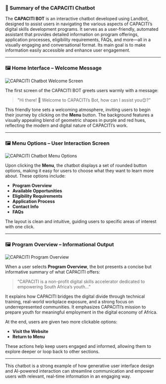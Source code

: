 ### 📌 Summary of the CAPACITI Chatbot

The **CAPACITI BOT** is an interactive chatbot developed using Landbot, designed to assist users in navigating the various aspects of CAPACITI’s digital skills development programs. It serves as a user-friendly, automated assistant that provides detailed information on program offerings, application processes, eligibility requirements, FAQs, and more—all in a visually engaging and conversational format. Its main goal is to make information easily accessible and enhance user engagement.

---

### 🖼️ Home Interface – Welcome Message

![CAPACITI Chatbot Welcome Screen](attachment:/mnt/data/Bot1.PNG)

The first screen of the CAPACITI BOT greets users warmly with a message:

> "Hi there! 👋 Welcome to CAPACITI’s Bot, how can I assist you😊?"

This friendly tone sets a welcoming atmosphere, inviting users to begin their journey by clicking on the **Menu** button. The background features a visually appealing blend of geometric shapes in purple and red hues, reflecting the modern and digital nature of CAPACITI’s work.

---

### 🖼️ Menu Options – User Interaction Screen

![CAPACITI Chatbot Menu Options](attachment:/mnt/data/bot.PNG)

Upon clicking the **Menu**, the chatbot displays a set of rounded button options, making it easy for users to choose what they want to learn more about. These options include:

* **Program Overview**
* **Available Opportunities**
* **Eligibility Requirements**
* **Application Process**
* **Contact Info**
* **FAQs**

The layout is clean and intuitive, guiding users to specific areas of interest with one click.

---

### 🖼️ Program Overview – Informational Output

![CAPACITI Program Overview](attachment:/mnt/data/bot3.PNG)

When a user selects **Program Overview**, the bot presents a concise but informative summary of what CAPACITI offers:

> “CAPACITI is a non-profit digital skills accelerator dedicated to empowering South Africa’s youth...”

It explains how CAPACITI bridges the digital divide through technical training, real-world workplace exposure, and a strong focus on underrepresented communities. It emphasizes CAPACITI’s mission to prepare youth for meaningful employment in the digital economy of Africa.

At the end, users are given two more clickable options:

* **Visit the Website**
* **Return to Menu**

These actions help keep users engaged and informed, allowing them to explore deeper or loop back to other sections.

---

This chatbot is a strong example of how generative user interface design and AI-powered interaction can streamline communication and empower users with relevant, real-time information in an engaging way.
